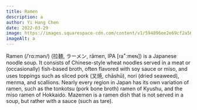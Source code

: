 ```yaml
---
title: Ramen
description: a
author: Yi Hang Chen
date: 2022-03-29
image: https://images.squarespace-cdn.com/content/v1/594896ee2e69cf2a560d2dcf/1560658353116-B89NTTJQNPETSUN48ELY/RAMEN+ISHIDA_WEB+SLIDER+IMAGES_RAMEN2.jpg?format=2500w
imageAlt: a
---
```

Ramen (/ˈrɑ:mən/) (拉麺, ラーメン, rāmen, IPA  [ɾaꜜːmeɴ]) is a Japanese noodle soup. It consists of Chinese-style wheat noodles served in a meat or (occasionally) fish-based broth, often flavored with soy sauce or miso, and uses toppings such as sliced pork (叉焼, chāshū), nori (dried seaweed), menma, and scallions. Nearly every region in Japan has its own variation of ramen, such as the tonkotsu (pork bone broth) ramen of Kyushu, and the miso ramen of Hokkaido. Mazemen is a ramen dish that is not served in a soup, but rather with a sauce (such as tare).